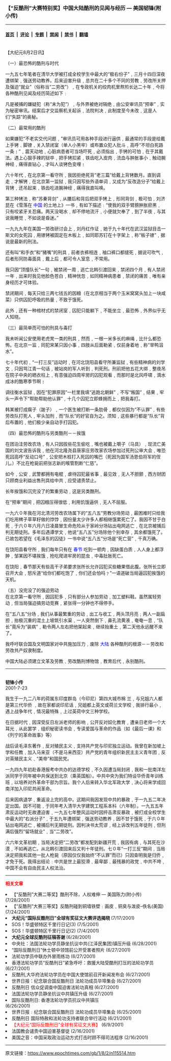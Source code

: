 ### 【“反酷刑”大赛特别奖】中国大陆酷刑的见闻与经历 — 美国韧锋(附小传)

---

#### [首页](../../../..?n115514) &nbsp;|&nbsp; [评论](../../../../../epoch-comment?n115514) &nbsp;|&nbsp; [专题](../../../../../epoch-special?n115514) &nbsp;|&nbsp; [禁闻](../../../../../epoch-news?n115514) &nbsp;|&nbsp; [禁书](../../../../../books?n115514) &nbsp;|&nbsp; [翻墙](https://github.com/gfw-breaker/nogfw/blob/master/README.md?n115514)


<div class="post_content" id="artbody" itemprop="articleBody">
 <!-- article content begin -->
 <p>
  <font color="#ffffff">
   (http://www.epochtimes.com)
  </font>
  <br/>
  【大纪元8月2日讯】
 </p>
 <p>
  （一）最恐怖的酷刑与时代
 </p>
 <p>
  一九五七年笔者在清华大学被打成全校学生中最大的“极右份子”﹐三月十四日深夜遭绑架﹐强送劳动教养。后来迫害升级﹐总共在二十多个不同的劳教﹑劳改所关押及强迫“就业”（俗称当“二劳改”）﹐在专政机关的绞肉机里熬煎长达二十年﹐今将各种酷刑见闻及经历简述如下﹕
 </p>
 <p>
  凡是被捕的嫌疑犯（称“未为犯”）﹐与外界被绝对隔绝﹐由公安审讯员“预审”﹐实为秘密审讯。结案后才交监察机关起诉﹐法院判决﹐此制度至今未改﹐这是人们“失踪”的奥秘。
 </p>
 <p>
  （二）最常用的酷刑
 </p>
 <p>
  如果嫌犯“不老实交代问题﹐”审讯员可用各种手段进行逼供﹐最通常的手段是给戴上手铐﹑脚镣﹑关入禁闭室（单人小黑牢）或布置众犯人批斗﹐高呼“不坦白死路一条﹗”﹐震天动地﹐心脏病患者可当场吓死﹐必须指出﹐手铐的可怕﹐在于其戴法。遇上心狠手辣的狱卒﹐把手铐扣紧﹐铁齿吃入皮肉﹐流血与肿胀事小﹐触动腕神经﹐痛得直钻心﹐才叫人谈铐色变哩﹗
 </p>
 <p>
  六十年代﹐在北京第一看守所﹐我因拒绝死背“老三篇”给戴上背铐数月。直到调走﹐才解铐﹐在北京第一监狱﹐我只因写些外语单词﹐又成为“反改造分子”给戴上背铐﹐还吊起来﹐铁齿吃进腕神经﹐痛得我直叫唤。
 </p>
 <p>
  第三种铐法﹐称“苏秦背剑”﹐从腰后和背后把双手铐上﹐形同背剑﹐极可怕﹐刘济昆在《雪落在
  <ok href="http://www3.epochtimes.com/news/epochnews/main/2.html">
   <font color="blue">
    中国
   </font>
  </ok>
  的土地上》一书﹐有如下描述﹕“使我的双手臂膀肿胀瘀黑﹐只有咬紧牙关忍痛。两天没喝水﹐却不停地流汗﹐小便就欠奉了﹐到了半夜﹐与其说我睡觉﹐不如说是昏迷。”
 </p>
 <p>
  一九九九年在美国一劳改研讨会上﹐刘丹红作证﹐她于九十年代在武汉监狱目击一斯文的女死囚﹐用镣铐被固定在木板上﹐如同耶苏钉在十字架上﹐称“板子镣”﹐据说是最新的刑法。
 </p>
 <p>
  还有叫“和手衣”和“猪嘴”的刑具﹐前者衣裤相连﹐袖口裤口都缝死﹐据说可吹气﹐后者形同防毒面具﹐戴上后﹐都可令人室息﹐不常用。
 </p>
 <p>
  我只因“顶撞队长”一句﹐被禁闭一周﹐逃亡北韩引渡回来﹐禁闭四个月﹐有人禁闭一年﹐出来时我见他脸色苍白﹐精神恍忽﹐如同精神病患者﹐禁闭的痛苦﹐唯有亲身经历才可体验。
 </p>
 <p>
  禁闭期间﹐每天只给三两七钱五的因粮（在北京相当于两个玉米窝窝头加上一块咸菜）只供囚犯呼吸的热量﹐不致于饿死。
 </p>
 <p>
  此外﹐还有一种棺材式的禁闭室﹐囚犯只能躺下﹐不能坐立﹐最恐怖﹐外界似乎无人知晓。
 </p>
 <p>
  （三）最简单而可怕的刑具与毒打
 </p>
 <p>
  我未听闻公安使用老虎凳一类的刑具﹐然而﹐一根一米多长的麻绳﹐比什么都恐怖。在北京一监﹐同犯宋某只因小事﹐四肢从后面勒紧﹐仅前身着地﹐称“旱鸭泅水”。
 </p>
 <p>
  七十年代初﹐“一打三反”运动时﹐在河北饶阳县看守所兼监狱﹐有些精神病的刘学文﹐只因骂江青一句话﹐被站岗的军人听到﹐判死刑。刑前把他五花大绑﹐整夜吊在院子中央的晒衣柱上﹐有意强迫四周牢房的囚犯观看﹐而那时是北风呼啸﹐滴水成冰的酷寒季节啊﹗
 </p>
 <p>
  调往衡水监狱﹐因在“犯罪原因”一栏里我填“逃跑北朝鲜”﹐不写“叛国”﹐结果﹐牢头一声令下“帮助帮助他认罪”﹐十几个囚犯立即蜂拥而上﹐把我毒打。
 </p>
 <p>
  韩某被打成瘸子（跛子）﹐一个医生被打断一条肋骨﹐都仅仅因为“不认罪”﹐有些劳改队打死人﹐牢头加刑﹐而“队长”的好官自为之。须知﹐这些暴行都是“队长”背后布置的﹐他们极少亲自动手打囚犯。
 </p>
 <p>
  （四）最恐怖的酷刑与另类酷刑－－挨饿
 </p>
 <p>
  在团泊洼劳改农场﹐有人只因拔些花生偷吃﹐嘴也被戴上嚼子（马具）﹐现流亡美国的刘文波告诉我﹐他在河北隆尧县唐家庄劳改家农场参加过死刑公审大会﹐唯恐死囚高呼“反动口号”﹐公安把木桩打入死囚的嘴巴（死因为国军汤恩伯将军的侄儿。）不比在枪毙前把张志新的喉管割断“仁慈”。
 </p>
 <p>
  如今﹐公安﹐武警都拥有电棍﹐虐待囚犯最省事﹐最见效﹐无人不胆颤﹐西方财团只顾商业利益出售刑具给中共﹐应受谴责禁止。
 </p>
 <p>
  长年挨饿和沉完没了的繁重劳动﹐这是另类酷刑。
 </p>
 <p>
  在“预审”期间﹐把囚粮压得很低﹐利用饥饿逼供﹐无人不屈服。
 </p>
 <p>
  一九六０年我在河北清河劳改农场属下的“五八五”劳教分场劳动﹐最困难时只给我们吃用稗子草草籽做的饽饽﹐因份量太少许多人都相继饿累死亡了。我因不甘于白死﹐于六０年六月六日凌晨冒生命危险从于家岭分场钻出电网逃亡﹐在北京被捕后判无期徒刑。多年后遇谭学文﹐他说“五八五”分场除他个别幸存﹐其余都饿死了。已故包若望在《毛泽东的囚徒》一书中说“五八五”分场是“死亡营”﹐千真万确。
 </p>
 <p>
  在饶阳县看守所﹐我们每年只有在
  <ok href="http://www3.epochtimes.com/news/epochnews/main/topicsearch.asp?keyword=springday">
   <font color="blue">
    春节
   </font>
  </ok>
  吃到一顿肉﹐因缺蛋白质﹐人人身上都浮肿﹐邹某因不堪挨饿﹐抢吃爬进牢房的昆虫﹐中毒肚胀死亡。
 </p>
 <p>
  在饶阳﹐春节那天有些高干子弟要求张所长允许囚犯买些糖果借此腹。张所长立即召开大会﹐怒斥道“给你们都吃饱了﹐你们还会怕吗﹖”一语道破当局逼囚犯挨饿的天机。
 </p>
 <p>
  （五）没完没了的强迫劳动
  <br/>
  在北京第一看守所﹐因囚犯多﹐只有部分人参加劳动﹐加工塑料鞋。虽然属轻劳动﹐但当局强迫搞劳动竞赛﹐紧张得一分钟也不得停手。
 </p>
 <p>
  在“五八五”分场﹐我们从事最繁重的劳动﹐出工与收工﹐两头顶月亮﹔两人一副扁担﹐抬极沉重的混土上坡筑引水渠﹐一人突然倒下﹐鼻孔流黄液﹐奄奄一息﹐“队长”竟斥为“装病”﹐勒令两人左右把他架起来﹐继续抬重土﹐第二天他永远醒不来了。
 </p>
 <p>
  我呼吁联合国及文明国家对中共施加压力﹐废除
  <ok href="http://www3.epochtimes.com/news/epochnews/main/2.html">
   <font color="blue">
    大陆
   </font>
  </ok>
  各种酷刑的根源－－劳改和劳改共产奴隶制度。
 </p>
 <p>
  中国大陆必须建立文革及劳教﹑劳改酷刑博物馆﹐教育后代﹐永别酷刑。
 </p>
 <p>
  <hr/>
  <br/>
  <b>
   韧锋小传
  </b>
  <br/>
  2001-7-23
 </p>
 <p>
  我生于一九二八年的荷属东印度群岛（今印尼）第四大城市棉 兰﹐与兄姐六人都是第三代华侨 ﹐故在家都说印尼话﹐兄姐都上英文或荷兰文学校﹐我排行最小﹐遇上战争年代﹐情况最特殊﹐上过英荷中文三种学校。
 </p>
 <p>
  在日据时代﹐因深受反日左派老师的影响﹐公开反对奴化教育﹐遭亲日老师一个大耳光﹐从此罢学﹐组织秘密读书会﹐专读爱国与革命的作品（如《最后一课》和《列宁的革命故事》等）
 </p>
 <p>
  战后读毛泽东著作﹐反对殖民主义﹐支持共产党与印尼独立运动。我曾在新加坡上学和任教﹐加入马来亚（不是马来西亚）共产党的青年组织新民主主义青年团﹐反对英殖民主义﹑“美帝”和国民党。
 </p>
 <p>
  一九四九年初赴香港报考中共办的达德学校﹐不久因遭当局封闭﹐我和一批南洋左派同学于同年被中共保送到北京（乘英国船）。中共中央为我们特设华侨青年训练班﹐以培养对外革命干部为宗旨。我个人后来转入华北军政大学﹐决心将来学成回南洋加入印尼共闹革命。
 </p>
 <p>
  后来因病退学﹐重返没上完的高中。这期间我因发现中共的暴政﹐于一九五二年决定出国。因不可能﹐于同年考入清华大学建筑工程系本科（六年制）。一九五五年肃反运动时无故遭迫害﹐一九五七年整风运动时因抨击肃反暴政﹐被打成全校学生中最大的“右派分子”﹐于五九年遭绑架﹐强送劳动教养﹐因不甘于饿死﹐于六０年钻出电网逃亡﹐被捕后判无期徒刑。因判决书太荒谬﹐经上诉改判五年徒刑﹐但刑满后强烈“留场就业”﹐当“二劳改”。
 </p>
 <p>
  六六年文革初期﹐当局决定把“二劳改”都发配到新疆开荒﹐我因有病﹐与其死在沙漠﹐不如再逃亡。从北韩引渡回来后又判十年徒刑。七０年“一打三反”期间﹐当局决定把我和其他一批人枪毙（原因仅仅我始终“不认罪”而已）只因查明我是归侨﹐才免于死。我得出结论﹕中共是世上最狡滑﹑最卑鄙﹑最残暴的政党﹑中共不垮﹐中国不会有自由民主人权法治。
  <font color="#ffffff">
   (http://www.dajiyuan.com)
  </font>
 </p>
 <hr/>
 <p>
  <b>
   <font color="red">
    相关文章
   </font>
  </b>
  <br/>
 </p>
 <li>
  <ok href="newscontent.asp?ID=113888" target="_blank">
   【“反酷刑”大赛二等奖】酷刑不除，人权难伸 — 美国陈力(附小传)
  </ok>
  (7/28/2001)
  <li>
   <ok href="newscontent.asp?ID=112410" target="_blank">
    【“反酷刑”大赛三等奖】反酷刑碰到铜墙铁壁﹕画皮﹑铜臭与泼皮–佚名(美国)
   </ok>
   (7/24/2001)
   <li>
    <ok href="newscontent.asp?ID=110595" target="_blank">
     <b>
      大纪元“国际反酷刑日”全球有奖征文大赛评选揭晓
     </b>
    </ok>
    (7/17/2001)
    <li>
     <ok href="newscontent.asp?ID=106567" target="_blank">
      SOS！华盛顿特区千里行日记(3)
     </ok>
     (7/5/2001)
     <li>
      <ok href="newscontent.asp?ID=106260" target="_blank">
       SOS！华盛顿特区千里行日记(2)
      </ok>
      (7/4/2001)
      <li>
       <ok href="newscontent.asp?ID=104263" target="_blank">
        <b>
         大纪元全球反酷刑征稿答谢
        </b>
       </ok>
       (6/28/2001)
       <li>
        <ok href="newscontent.asp?ID=104173" target="_blank">
         中央社：法国法轮功学员静坐抗议中共(江泽民集团)镇压升级
        </ok>
        (6/28/2001)
        <li>
         <ok href="newscontent.asp?ID=103955" target="_blank">
          “国际反酷刑日”休士顿中领馆前公开受害者照片
         </ok>
         (6/27/2001)
         <li>
          <ok href="newscontent.asp?ID=103938" target="_blank">
           法轮功学员中联办外冒雨练功
          </ok>
          (6/27/2001)
          <li>
           <ok href="newscontent.asp?ID=103876" target="_blank">
            香港法轮功学员“反酷刑日”紧急呼吁：救援大陆受酷刑打压的法轮功学员
           </ok>
           (6/27/2001)
           <li>
            <ok href="newscontent.asp?ID=103758" target="_blank">
             反酷刑,大华府法轮功学员在中国大使馆前召开新闻发布会
            </ok>
            (6/27/2001)
            <li>
             <ok href="newscontent.asp?ID=103745" target="_blank">
              世界日报：纪念联合国反酷刑日 法轮功成员华埠集会
             </ok>
             (6/27/2001)
             <li>
              <ok href="newscontent.asp?ID=103696" target="_blank">
               反酷刑日 信众促调查中国迫害法轮功真相
              </ok>
              (6/27/2001)
              <li>
               <ok href="newscontent.asp?ID=103634" target="_blank">
                法国法轮功学员静坐抗议中共镇压升级
               </ok>
               (6/27/2001)
               <li>
                <ok href="newscontent.asp?ID=103423" target="_blank">
                 国际反酷刑日: 香港法轮功学员抗议中共镇压
                 <br/>
                </ok>
                (6/26/2001)
                <li>
                 <ok href="newscontent.asp?ID=103119" target="_blank">
                  世界日报﹕纪念联合国反酷刑日 法轮功成员华埠集会
                 </ok>
                 (6/25/2001)
                 <li>
                  <ok href="newscontent.asp?ID=101841" target="_blank">
                   反酷刑日 国际特赦和法轮功支持者联合举行活动
                  </ok>
                  (6/21/2001)
                  <li>
                   <ok href="newscontent.asp?ID=97082" target="_blank">
                    <font color="red">
                     【大纪元“国际反酷刑日”全球有奖征文大赛】
                    </font>
                   </ok>
                   (6/9/2001)
                   <li>
                    <ok href="newscontent.asp?ID=47957" target="_blank">
                     法国教会谴责中国迫害基督徒
                    </ok>
                    (2/16/2001)
                    <li>
                     <ok href="newscontent.asp?ID=47913" target="_blank">
                      美国之音：中国采取政治运动方式打击时顾不得司法程序
                     </ok>
                     (2/16/2001)
                     <br/>
                     <!-- article content end -->
                     <div id="below_article_ad">
                     </div>
                    </li>
                   </li>
                  </li>
                 </li>
                </li>
               </li>
              </li>
             </li>
            </li>
           </li>
          </li>
         </li>
        </li>
       </li>
      </li>
     </li>
    </li>
   </li>
  </li>
 </li>
</div>


---

原文链接：https://www.epochtimes.com/gb/1/8/2/n115514.htm